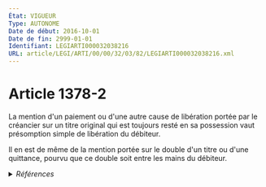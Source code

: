 ```yaml
---
État: VIGUEUR
Type: AUTONOME
Date de début: 2016-10-01
Date de fin: 2999-01-01
Identifiant: LEGIARTI000032038216
URL: article/LEGI/ARTI/00/00/32/03/82/LEGIARTI000032038216.xml
---
```


<h1>Article 1378-2</h1>

La mention d'un paiement ou d'une autre cause de libération portée par le
créancier sur un titre original qui est toujours resté en sa possession vaut
présomption simple de libération du débiteur.<br />

Il en est de même de la mention portée sur le double d'un titre ou d'une
quittance, pourvu que ce double soit entre les mains du débiteur.


<details>
  <summary><em>Références</em></summary>

  <h2>Articles faisant référence à l'article</h2>
  
  <ul>
    <li>
      <a href="https://legal.tricoteuses.fr//redirection/LEGIARTI000032006595?vers=git&vers=legifrance">Ordonnance n° 2016-131 du 10 février 2016 portant réforme du droit des contrats, du régime général et de la preuve des obligations - article 4 ENTIEREMENT_MODIF</a> CREE source
    </li>
  </ul>
  
  <h2>Références faites par l'article</h2>
  
  <ul>
    <li>
      2016-02-10 CREE cible <a href="https://legal.tricoteuses.fr//redirection/LEGIARTI000032006595?vers=git&vers=legifrance">Ordonnance n° 2016-131 du 10 février 2016 portant réforme du droit des contrats, du régime général et de la preuve des obligations - article 4 ENTIEREMENT_MODIF</a>
    </li>
    <li>
      2999-01-01 CONCORDANCE source <a href="https://legal.tricoteuses.fr//redirection/LEGIARTI000006438053?vers=git&vers=legifrance">Code civil - article 1332 AUTONOME MODIFIE, en vigueur du 2000-03-14 au 2016-10-01</a>
    </li>
  </ul>
</details>
